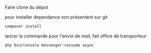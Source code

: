 Faire clone du dépot

pour installer dependance non présentent sur git
``` bash
composer install 
```

lancer la commande pour l'envoi de mail, fait office de transporteur
``` bash
php bin/console messenger:consume async